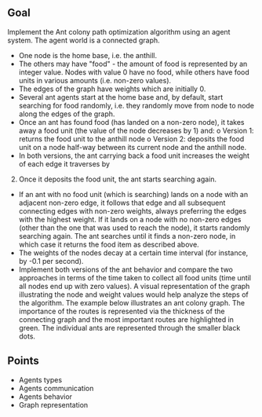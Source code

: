 ﻿## Goal
Implement the Ant colony path optimization algorithm using an agent system. The agent world is a
connected graph.
- One node is the home base, i.e. the anthill.
- The others may have "food" - the amount of food is represented by an integer value. Nodes with
  value 0 have no food, while others have food units in various amounts (i.e. non-zero values).
- The edges of the graph have weights which are initially 0.
- Several ant agents start at the home base and, by default, start searching for food randomly, i.e.
  they randomly move from node to node along the edges of the graph.
- Once an ant has found food (has landed on a non-zero node), it takes away a food unit (the value of
  the node decreases by 1) and:
  o Version 1: returns the food unit to the anthill node
  o Version 2: deposits the food unit on a node half-way between its current node and the anthill
  node.
- In both versions, the ant carrying back a food unit increases the weight of each edge it traverses by
2. Once it deposits the food unit, the ant starts searching again.
- If an ant with no food unit (which is searching) lands on a node with an adjacent non-zero edge, it
  follows that edge and all subsequent connecting edges with non-zero weights, always preferring the
  edges with the highest weight. If it lands on a node with no non-zero edges (other than the one that
  was used to reach the node), it starts randomly searching again. The ant searches until it finds a
  non-zero node, in which case it returns the food item as described above.
- The weights of the nodes decay at a certain time interval (for instance, by -0.1 per second).
- Implement both versions of the ant behavior and compare the two approaches in terms of the time
  taken to collect all food units (time until all nodes end up with zero values). A visual representation of the
  graph illustrating the node and weight values would help analyze the steps of the algorithm.
  The example below illustrates an ant colony graph. The importance of the routes is represented via
  the thickness of the connecting graph and the most important routes are highlighted in green. The individual
  ants are represented through the smaller black dots.

## Points 
-  Agents types
- Agents communication
- Agents behavior
- Graph representation